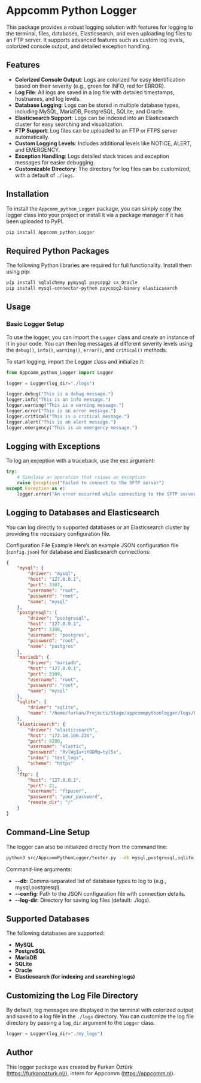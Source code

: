# Appcomm Python Logger

This package provides a robust logging solution with features for logging to the terminal, files, databases, Elasticsearch, and even uploading log files to an FTP server. It supports advanced features such as custom log levels, colorized console output, and detailed exception handling.

## Features

- **Colorized Console Output**: Logs are colorized for easy identification based on their severity (e.g., green for INFO, red for ERROR).
- **Log File**: All logs are saved in a log file with detailed timestamps, hostnames, and log levels.
- **Database Logging**: Logs can be stored in multiple database types, including MySQL, MariaDB, PostgreSQL, SQLite, and Oracle.
- **Elasticsearch Support**: Logs can be indexed into an Elasticsearch cluster for easy searching and visualization.
- **FTP Support**: Log files can be uploaded to an FTP or FTPS server automatically.
- **Custom Logging Levels**: Includes additional levels like NOTICE, ALERT, and EMERGENCY.
- **Exception Handling**: Logs detailed stack traces and exception messages for easier debugging.
- **Customizable Directory**: The directory for log files can be customized, with a default of `./logs`.

## Installation

To install the `Appcomm_python_Logger` package, you can simply copy the logger class into your project or install it via a package manager if it has been uploaded to PyPI.

```bash
pip install Appcomm_python_Logger
```

## Required Python Packages
The following Python libraries are required for full functionality. Install them using pip:
```bash
pip install sqlalchemy pymysql psycopg2 cx_Oracle
pip install mysql-connector-python psycopg2-binary elasticsearch
```

## Usage
### Basic Logger Setup
To use the logger, you can import the `Logger` class and create an instance of it in your code. You can then log messages at different severity levels using the `debug()`, `info()`, `warning()`, `error()`, and `critical()` methods.

To start logging, import the Logger class and initialize it:
```python
from Appcomm_python_Logger import Logger

logger = Logger(log_dir="./logs")

logger.debug("This is a debug message.")
logger.info("This is an info message.")
logger.warning("This is a warning message.")
logger.error("This is an error message.")
logger.critical("This is a critical message.")
logger.alert("This is an alert message.")
logger.emergency("This is an emergency message.")

```

## Logging with Exceptions
To log an exception with a traceback, use the exc argument:

```python
try:
    # Simulate an operation that raises an exception
    raise Exception("Failed to connect to the SFTP server")
except Exception as e:
    logger.error("An error occurred while connecting to the SFTP server", exc=e)
```

## Logging to Databases and Elasticsearch

You can log directly to supported databases or an Elasticsearch cluster by providing the necessary configuration file.

Configuration File Example
Here’s an example JSON configuration file (`config.json`) for database and Elasticsearch connections:

```json
{
    "mysql": {
        "driver": "mysql",
        "host": "127.0.0.1",
        "port": 3307,
        "username": "root",
        "password": "root",
        "name": "mysql"
    },
    "postgresql": {
        "driver": "postgresql",
        "host": "127.0.0.1",
        "port": 3308,
        "username": "postgres",
        "password": "root",
        "name": "postgres"
    },
    "mariadb": {
        "driver": "mariadb",
        "host": "127.0.0.1",
        "port": 3309,
        "username": "root",
        "password": "root",
        "name": "mysql"
    },
    "sqlite": {
        "driver": "sqlite",
        "name": "/home/furkan/Projects/Stage/appcommpythonlogger/logs/PythonLogger.sqlite"
    },
    "elasticsearch": {
        "driver": "elasticsearch",
        "host": "172.18.106.236",
        "port": 9200,
        "username": "elastic",
        "password": "RvlWgIu+iYODMq=tyl5x",
        "index": "test_logs",
        "scheme": "https"
    },
    "ftp": {
        "host": "127.0.0.1",
        "port": 21,
        "username": "ftpuser",
        "password": "your_password",
        "remote_dir": "/"
    }
}
```

## Command-Line Setup

The logger can also be initialized directly from the command line:

```bash
python3 src/AppcommPythonLogger/tester.py --db mysql,postgresql,sqlite,elasticsearch --config config.json --log-dir ./logs
```

Command-line arguments:

- **--db**: Comma-separated list of database types to log to (e.g., mysql,postgresql).
- **--config**: Path to the JSON configuration file with connection details.
- **--log-dir**: Directory for saving log files (default: ./logs).

## Supported Databases
The following databases are supported:

- **MySQL**
- **PostgreSQL**
- **MariaDB**
- **SQLite**
- **Oracle**
- **Elasticsearch (for indexing and searching logs)**

## Customizing the Log File Directory

By default, log messages are displayed in the terminal with colorized output and saved to a log file in the `./logs` directory. You can customize the log file directory by passing a `log_dir` argument to the `Logger` class.

```python
logger = Logger(log_dir="./my_logs")
```

## Author

This logger package was created by Furkan Öztürk (https://furkanozturk.nl/), intern for Appcomm (https://appcomm.nl).
